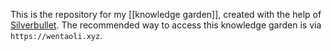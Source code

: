 This is the repository for my [[knowledge garden]], created with the help of [Silverbullet](https://silverbullet.md/). The recommended way to access this knowledge garden is via `https://wentaoli.xyz`.
